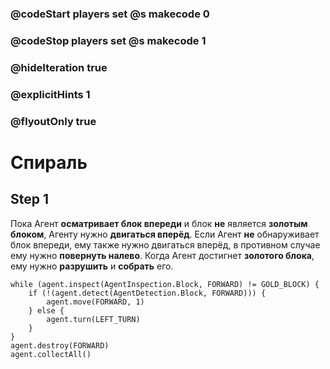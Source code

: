 ### @codeStart players set @s makecode 0
### @codeStop players set @s makecode 1

### @hideIteration true 
### @explicitHints 1
### @flyoutOnly true

# Спираль

## Step 1
Пока Агент **осматривает блок впереди** и блок **не** является **золотым блоком**, Агенту нужно **двигаться вперёд**. Если Агент **не** обнаруживает блок впереди, ему также нужно двигаться вперёд, в противном случае ему нужно **повернуть налево**. Когда Агент достигнет **золотого блока**, ему нужно **разрушить** и **собрать** его.


```ghost
while (agent.inspect(AgentInspection.Block, FORWARD) != GOLD_BLOCK) {
    if (!(agent.detect(AgentDetection.Block, FORWARD))) {
        agent.move(FORWARD, 1)
    } else {
        agent.turn(LEFT_TURN)
    }
}
agent.destroy(FORWARD)
agent.collectAll()
```
